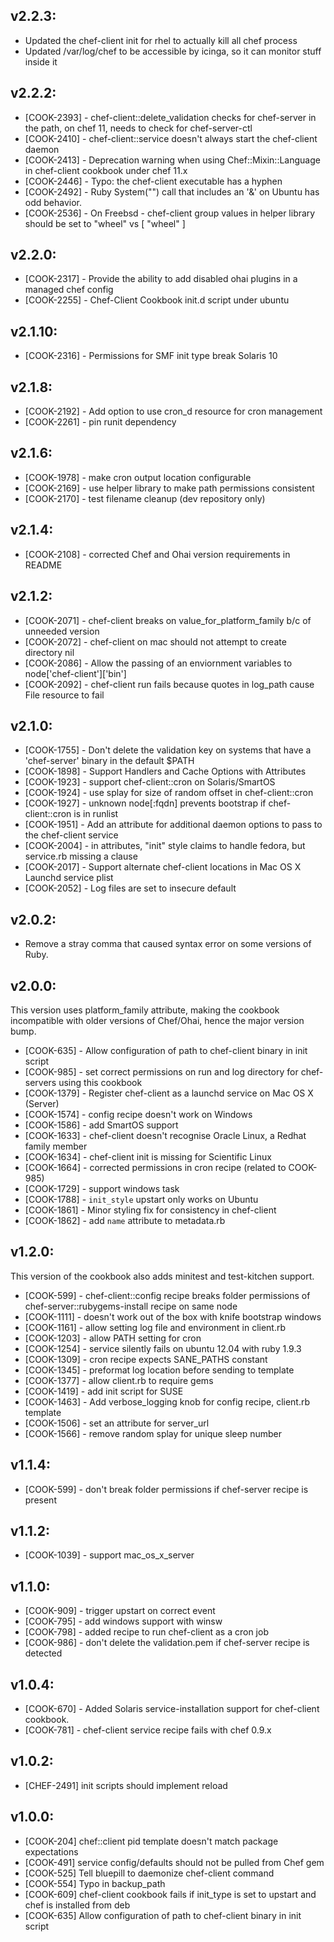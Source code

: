 ## v2.2.3:
* Updated the chef-client init for rhel to actually kill all chef process
* Updated /var/log/chef to be accessible by icinga, so it can monitor stuff inside it

## v2.2.2:

* [COOK-2393] - chef-client::delete_validation checks for chef-server
  in the path, on chef 11, needs to check for chef-server-ctl
* [COOK-2410] - chef-client::service doesn't always start the
  chef-client daemon
* [COOK-2413] - Deprecation warning when using Chef::Mixin::Language
  in chef-client cookbook under chef 11.x
* [COOK-2446] - Typo: the chef-client executable has a hyphen
* [COOK-2492] - Ruby System("") call that includes an '&' on Ubuntu
  has odd behavior.
* [COOK-2536] - On Freebsd - chef-client group values in helper
  library should be set to "wheel" vs [ "wheel" ]

## v2.2.0:

* [COOK-2317] - Provide the ability to add disabled ohai plugins in a
  managed chef config
* [COOK-2255] - Chef-Client Cookbook init.d script under ubuntu

## v2.1.10:

* [COOK-2316] - Permissions for SMF init type break Solaris 10

## v2.1.8:

* [COOK-2192] - Add option to use cron_d resource for cron management
* [COOK-2261] - pin runit dependency

## v2.1.6:

* [COOK-1978] - make cron output location configurable
* [COOK-2169] - use helper library to make path permissions consistent
* [COOK-2170] - test filename cleanup (dev repository only)

## v2.1.4:

* [COOK-2108] - corrected Chef and Ohai version requirements in README

## v2.1.2:

* [COOK-2071] - chef-client breaks on value_for_platform_family b/c of
  unneeded version
* [COOK-2072] - chef-client on mac should not attempt to create
  directory nil
* [COOK-2086] - Allow the passing of an enviornment variables to
  node['chef-client']['bin']
* [COOK-2092] - chef-client run fails because quotes in log_path cause
  File resource to fail

## v2.1.0:

* [COOK-1755] - Don't delete the validation key on systems that have a
  'chef-server' binary in the default $PATH
* [COOK-1898] - Support Handlers and Cache Options with Attributes
* [COOK-1923] - support chef-client::cron on Solaris/SmartOS
* [COOK-1924] - use splay for size of random offset in
  chef-client::cron
* [COOK-1927] - unknown node[:fqdn] prevents bootstrap if
  chef-client::cron is in runlist
* [COOK-1951] - Add an attribute for additional daemon options to pass
  to the chef-client service
* [COOK-2004] - in attributes, "init" style claims to handle fedora,
  but service.rb missing a clause
* [COOK-2017] - Support alternate chef-client locations in Mac OS X
  Launchd service plist
* [COOK-2052] - Log files are set to insecure default

## v2.0.2:

* Remove a stray comma that caused syntax error on some versions of Ruby.

## v2.0.0:

This version uses platform_family attribute, making the cookbook incompatible
with older versions of Chef/Ohai, hence the major version bump.

* [COOK-635] - Allow configuration of path to chef-client binary in init script
* [COOK-985] - set correct permissions on run and log directory for chef-servers using this cookbook
* [COOK-1379] - Register chef-client as a launchd service on Mac OS X (Server)
* [COOK-1574] - config recipe doesn't work on Windows
* [COOK-1586] - add SmartOS support
* [COOK-1633] - chef-client doesn't recognise Oracle Linux, a Redhat family member
* [COOK-1634] - chef-client init is missing for Scientific Linux
* [COOK-1664] - corrected permissions in cron recipe (related to COOK-985)
* [COOK-1729] - support windows task
* [COOK-1788] - `init_style` upstart only works on Ubuntu
* [COOK-1861] - Minor styling fix for consistency in chef-client
* [COOK-1862] - add `name` attribute to metadata.rb

## v1.2.0:

This version of the cookbook also adds minitest and test-kitchen
support.

* [COOK-599] - chef-client::config recipe breaks folder permissions of
  chef-server::rubygems-install recipe on same node
* [COOK-1111] - doesn't work out of the box with knife bootstrap
  windows
* [COOK-1161] - allow setting log file and environment in client.rb
* [COOK-1203] - allow PATH setting for cron
* [COOK-1254] - service silently fails on ubuntu 12.04 with ruby 1.9.3
* [COOK-1309] - cron recipe expects SANE_PATHS constant
* [COOK-1345] - preformat log location before sending to template
* [COOK-1377] - allow client.rb to require gems
* [COOK-1419] - add init script for SUSE
* [COOK-1463] - Add verbose_logging knob for config recipe, client.rb
  template
* [COOK-1506] - set an attribute for server_url
* [COOK-1566] - remove random splay for unique sleep number

## v1.1.4:

* [COOK-599] - don't break folder permissions if chef-server recipe is present

## v1.1.2:

* [COOK-1039] - support mac_os_x_server

## v1.1.0:

* [COOK-909] - trigger upstart on correct event
* [COOK-795] - add windows support with winsw
* [COOK-798] - added recipe to run chef-client as a cron job
* [COOK-986] - don't delete the validation.pem if chef-server recipe
  is detected

## v1.0.4:

* [COOK-670] - Added Solaris service-installation support for chef-client cookbook.
* [COOK-781] - chef-client service recipe fails with chef 0.9.x

## v1.0.2:

* [CHEF-2491] init scripts should implement reload

## v1.0.0:

* [COOK-204] chef::client pid template doesn't match package expectations
* [COOK-491] service config/defaults should not be pulled from Chef gem
* [COOK-525] Tell bluepill to daemonize chef-client command
* [COOK-554] Typo in backup_path
* [COOK-609] chef-client cookbook fails if init_type is set to upstart and chef is installed from deb
* [COOK-635] Allow configuration of path to chef-client binary in init script
